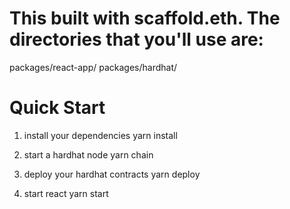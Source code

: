 # This built with scaffold.eth. The directories that you'll use are:

packages/react-app/
packages/hardhat/

# Quick Start

1. install your dependencies
   yarn install

2. start a hardhat node
   yarn chain

3. deploy your hardhat contracts
   yarn deploy

4. start react
   yarn start
